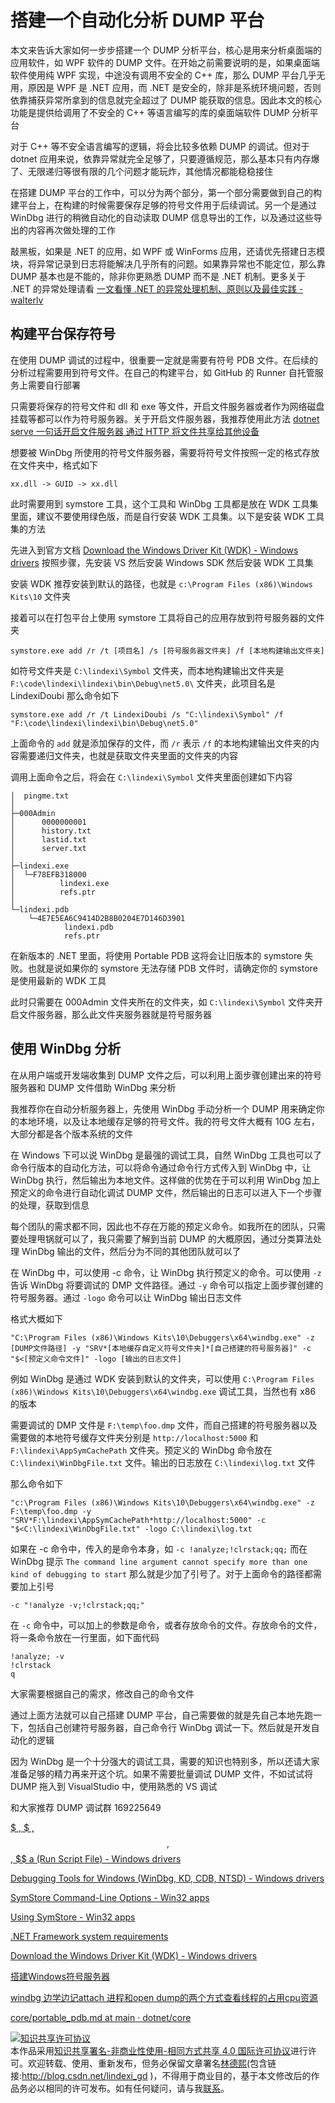 # 搭建一个自动化分析 DUMP 平台

本文来告诉大家如何一步步搭建一个 DUMP 分析平台，核心是用来分析桌面端的应用软件，如 WPF 软件的 DUMP 文件。在开始之前需要说明的是，如果桌面端软件使用纯 WPF 实现，中途没有调用不安全的 C++ 库，那么 DUMP 平台几乎无用，原因是 WPF 是 .NET 应用，而 .NET 是安全的，除非是系统环境问题，否则依靠捕获异常所拿到的信息就完全超过了 DUMP 能获取的信息。因此本文的核心功能是提供给调用了不安全的 C++ 等语言编写的库的桌面端软件 DUMP 分析平台

<!--more-->
<!-- 发布 -->

对于 C++ 等不安全语言编写的逻辑，将会比较多依赖 DUMP 的调试。但对于 dotnet 应用来说，依靠异常就完全足够了，只要遵循规范，那么基本只有内存爆了、无限递归等很有限的几个问题才能玩炸，其他情况都能稳稳接住

在搭建 DUMP 平台的工作中，可以分为两个部分，第一个部分需要做到自己的构建平台上，在构建的时候需要保存足够的符号文件用于后续调试。另一个是通过 WinDbg 进行的稍微自动化的自动读取 DUMP 信息导出的工作，以及通过这些导出的内容再次做处理的工作

敲黑板，如果是 .NET 的应用，如 WPF 或 WinForms 应用，还请优先搭建日志模块，将异常记录到日志将能解决几乎所有的问题。如果靠异常也不能定位，那么靠 DUMP 基本也是不能的，除非你更熟悉 DUMP 而不是 .NET 机制。更多关于 .NET 的异常处理请看 [一文看懂 .NET 的异常处理机制、原则以及最佳实践 - walterlv](https://blog.walterlv.com/post/dotnet-exception.html )

## 构建平台保存符号

在使用 DUMP 调试的过程中，很重要一定就是需要有符号 PDB 文件。在后续的分析过程需要用到符号文件。在自己的构建平台，如 GitHub 的 Runner 自托管服务上需要自行部署

只需要将保存的符号文件和 dll 和 exe 等文件，开启文件服务器或者作为网络磁盘挂载等都可以作为符号服务器。关于开启文件服务器，我推荐使用此方法 [dotnet serve 一句话开启文件服务器 通过 HTTP 将文件共享给其他设备](https://blog.lindexi.com/post/dotnet-serve-%E4%B8%80%E5%8F%A5%E8%AF%9D%E5%BC%80%E5%90%AF%E6%96%87%E4%BB%B6%E6%9C%8D%E5%8A%A1%E5%99%A8-%E9%80%9A%E8%BF%87-HTTP-%E5%B0%86%E6%96%87%E4%BB%B6%E5%85%B1%E4%BA%AB%E7%BB%99%E5%85%B6%E4%BB%96%E8%AE%BE%E5%A4%87.html)

想要被 WinDbg 所使用的符号文件服务器，需要将符号文件按照一定的格式存放在文件夹中，格式如下

```
xx.dll -> GUID -> xx.dll
```

此时需要用到 symstore 工具，这个工具和 WinDbg 工具都是放在 WDK 工具集里面，建议不要使用绿色版，而是自行安装 WDK 工具集。以下是安装 WDK 工具集的方法

先进入到官方文档 [Download the Windows Driver Kit (WDK) - Windows drivers](https://docs.microsoft.com/en-us/windows-hardware/drivers/download-the-wdk?WT.mc_id=WD-MVP-5003260  ) 按照步骤，先安装 VS 然后安装 Windows SDK 然后安装 WDK 工具集

安装 WDK 推荐安装到默认的路径，也就是 `c:\Program Files (x86)\Windows Kits\10` 文件夹

接着可以在打包平台上使用 symstore 工具将自己的应用存放到符号服务器的文件夹

```
symstore.exe add /r /t [项目名] /s [符号服务器文件夹] /f [本地构建输出文件夹] 
```

如符号文件夹是 `C:\lindexi\Symbol` 文件夹，而本地构建输出文件夹是 `F:\code\lindexi\lindexi\bin\Debug\net5.0\` 文件夹，此项目名是 LindexiDoubi 那么命令如下

```
symstore.exe add /r /t LindexiDoubi /s "C:\lindexi\Symbol" /f "F:\code\lindexi\lindexi\bin\Debug\net5.0" 
```

上面命令的 `add` 就是添加保存的文件，而 `/r` 表示 `/f` 的本地构建输出文件夹的内容需要递归文件夹，也就是获取文件夹里面的文件夹的内容

调用上面命令之后，将会在 `C:\lindexi\Symbol` 文件夹里面创建如下内容

```
│  pingme.txt
│  
├─000Admin
│      0000000001
│      history.txt
│      lastid.txt
│      server.txt
│      
├─lindexi.exe
│  └─F78EFB318000
│          lindexi.exe
│          refs.ptr
│          
└─lindexi.pdb
    └─4E7E5EA6C9414D2B8B0204E7D146D3901
            lindexi.pdb
            refs.ptr
```

在新版本的 .NET 里面，将使用 Portable PDB 这将会让旧版本的 symstore 失败。也就是说如果你的 symstore 无法存储 PDB 文件时，请确定你的 symstore 是使用最新的 WDK 工具

此时只需要在 000Admin 文件夹所在的文件夹，如 `C:\lindexi\Symbol` 文件夹开启文件服务器，那么此文件夹服务器就是符号服务器

## 使用 WinDbg 分析

在从用户端或开发端收集到 DUMP 文件之后，可以利用上面步骤创建出来的符号服务器和 DUMP 文件借助 WinDbg 来分析

我推荐你在自动分析服务器上，先使用 WinDbg 手动分析一个 DUMP 用来确定你的本地环境，以及让本地缓存足够的符号文件。我的符号文件大概有 10G 左右，大部分都是各个版本系统的文件

在 Windows 下可以说 WinDbg 是最强的调试工具，自然 WinDbg 工具也可以了命令行版本的自动化方法，可以将命令通过命令行方式传入到 WinDbg 中，让 WinDbg 执行，然后输出为本地文件。这样做的优势在于可以利用 WinDbg 加上预定义的命令进行自动化调试 DUMP 文件，然后输出的日志可以进入下一个步骤的处理，获取到信息

每个团队的需求都不同，因此也不存在万能的预定义命令。如我所在的团队，只需要处理甩锅就可以了，我只需要了解到当前 DUMP 的大概原因，通过分类算法处理 WinDbg 输出的文件，然后分为不同的其他团队就可以了

在 WinDbg 中，可以使用 -c 命令，让 WinDbg 执行预定义的命令。可以使用 `-z` 告诉 WinDbg 将要调试的 DMP 文件路径。通过 `-y` 命令可以指定上面步骤创建的符号服务器。通过 `-logo` 命令可以让 WinDbg 输出日志文件

格式大概如下

```
"C:\Program Files (x86)\Windows Kits\10\Debuggers\x64\windbg.exe" -z [DUMP文件路径] -y "SRV*[本地缓存自定义符号文件夹]*[自己搭建的符号服务器]" -c "$<[预定义命令文件]" -logo [输出的日志文件]
```

例如 WinDbg 是通过 WDK 安装到默认的文件夹，可以使用 `C:\Program Files (x86)\Windows Kits\10\Debuggers\x64\windbg.exe` 调试工具，当然也有 x86 的版本

需要调试的 DMP 文件是 `F:\temp\foo.dmp` 文件，而自己搭建的符号服务器以及需要做的本地符号缓存文件夹分别是 `http://localhost:5000` 和 `F:\lindexi\AppSymCachePath` 文件夹。预定义的 WinDbg 命令放在 `C:\lindexi\WinDbgFile.txt` 文件。输出的日志放在 `C:\lindexi\log.txt` 文件

那么命令如下


```
"c:\Program Files (x86)\Windows Kits\10\Debuggers\x64\windbg.exe" -z F:\temp\foo.dmp -y "SRV*F:\lindexi\AppSymCachePath*http://localhost:5000" -c "$<C:\lindexi\WinDbgFile.txt" -logo C:\lindexi\log.txt
```

如果在 -c 命令中，传入的是命令本身，如 `-c !analyze;!clrstack;qq;` 而在 WinDbg 提示 `The command line argument cannot specify more than one kind of debugging to start` 那么就是少加了引号了。对于上面命令的路径都需要加上引号

```
-c "!analyze -v;!clrstack;qq;"
```

在 `-c` 命令中，可以加上的参数是命令，或者存放命令的文件。存放命令的文件，将一条命令放在一行里面，如下面代码

```
!analyze; -v
!clrstack
q
```

大家需要根据自己的需求，修改自己的命令文件

通过上面方法就可以自己搭建 DUMP 平台，自己需要做的就是先自己本地先跑一下，包括自己创建符号服务器，自己命令行 WinDbg 调试一下。然后就是开发自动化的逻辑

因为 WinDbg 是一个十分强大的调试工具，需要的知识也特别多，所以还请大家准备足够的精力再来开这个坑。如果不需要批量调试 DUMP 文件，不如试试将 DUMP 拖入到 VisualStudio 中，使用熟悉的 VS 调试

和大家推荐 DUMP 调试群 169225649

[$ , $ , $$ , $$ , $$ a (Run Script File) - Windows drivers](https://docs.microsoft.com/en-us/windows-hardware/drivers/debugger/-----------------------a---run-script-file-?WT.mc_id=WD-MVP-5003260 )

[Debugging Tools for Windows (WinDbg, KD, CDB, NTSD) - Windows drivers](https://docs.microsoft.com/en-us/windows-hardware/drivers/debugger?WT.mc_id=WD-MVP-5003260 )

[SymStore Command-Line Options - Win32 apps](https://docs.microsoft.com/en-us/windows/win32/debug/symstore-command-line-options?WT.mc_id=WD-MVP-5003260 )

[Using SymStore - Win32 apps](https://docs.microsoft.com/en-us/windows/win32/debug/using-symstore?WT.mc_id=WD-MVP-5003260 )

[.NET Framework system requirements](https://docs.microsoft.com/en-us/dotnet/framework/get-started/system-requirements?WT.mc_id=WD-MVP-5003260 )

[Download the Windows Driver Kit (WDK) - Windows drivers](https://docs.microsoft.com/en-us/windows-hardware/drivers/download-the-wdk?WT.mc_id=WD-MVP-5003260  )

[搭建Windows符号服务器](https://xyz1001.xyz/articles/22247.html )

[windbg 边学边记attach 进程和open dump的两个方式查看线程的占用cpu资源](https://www.cnblogs.com/zuochanzi/p/6912808.html)

[core/portable_pdb.md at main · dotnet/core](https://github.com/dotnet/core/blob/main/Documentation/diagnostics/portable_pdb.md )

<a rel="license" href="http://creativecommons.org/licenses/by-nc-sa/4.0/"><img alt="知识共享许可协议" style="border-width:0" src="https://licensebuttons.net/l/by-nc-sa/4.0/88x31.png" /></a><br />本作品采用<a rel="license" href="http://creativecommons.org/licenses/by-nc-sa/4.0/">知识共享署名-非商业性使用-相同方式共享 4.0 国际许可协议</a>进行许可。欢迎转载、使用、重新发布，但务必保留文章署名[林德熙](http://blog.csdn.net/lindexi_gd)(包含链接:http://blog.csdn.net/lindexi_gd )，不得用于商业目的，基于本文修改后的作品务必以相同的许可发布。如有任何疑问，请与我[联系](mailto:lindexi_gd@163.com)。
